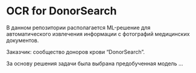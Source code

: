 # OCR for DonorSearch
В данном репозитории располагается ML-решение для автоматического извлечения информации с фотографий медицинских документов.

Заказчик: сообщество доноров крови “DonorSearch”.

За основу решения задачи была выбрана предобученная модель ...
